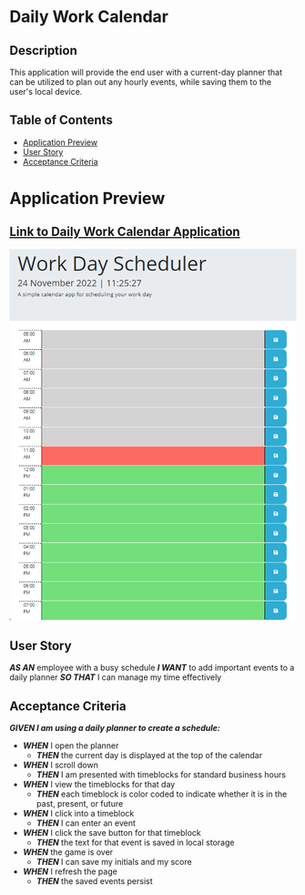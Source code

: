 # Daily Work Calendar

## Description

This application will provide the end user with a current-day planner that can be utilized to plan out any hourly events, while saving them to the user's local device.

## Table of Contents

- [Application Preview](#application-preview)
- [User Story](#user-story)
- [Acceptance Criteria](#acceptance-criteria-for-this-challenge)

# Application Preview
## [Link to Daily Work Calendar Application](https://estee3.github.io/Daily-Work-Calendar/index.html)
![alt text](./Assets/images/Calendar%20Application%20Preview.png)

## User Story
***AS AN*** employee with a busy schedule
***I WANT*** to add important events to a daily planner
***SO THAT*** I can manage my time effectively

## Acceptance Criteria
***GIVEN I am using a daily planner to create a schedule:***
- ***WHEN*** I open the planner
    - ***THEN*** the current day is displayed at the top of the calendar
- ***WHEN*** I scroll down
    - ***THEN*** I am presented with timeblocks for standard business hours
- ***WHEN*** I view the timeblocks for that day
    - ***THEN*** each timeblock is color coded to indicate whether it is in the past, present, or future
- ***WHEN*** I click into a timeblock
    - ***THEN*** I can enter an event
- ***WHEN*** I click the save button for that timeblock
    - ***THEN*** the text for that event is saved in local storage
- ***WHEN*** the game is over
    - ***THEN*** I can save my initials and my score
- ***WHEN*** I refresh the page
    - ***THEN*** the saved events persist
